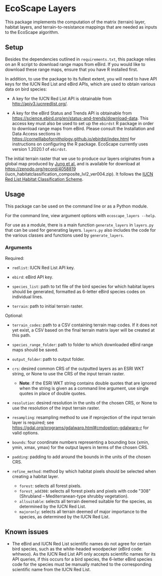 # EcoScape Layers

This package implements the computation of the matrix (terrain) layer, habitat layers, and terrain-to-resistance mappings that are needed as inputs to the EcoScape algorithm.

## Setup

Besides the dependencies outlined in `requirements.txt`, this package relies on an R script to download range maps from eBird. If you would like to download these range maps, ensure that you have R installed first.

In addition, to use the package to its fullest extent, you will need to have API keys for the IUCN Red List and eBird APIs, which are used to obtain various data on bird species:

- A key for the IUCN Red List API is obtainable from http://apiv3.iucnredlist.org/.

- A key for the eBird Status and Trends API is obtainable from https://science.ebird.org/en/status-and-trends/download-data. This access key must also be used to set up the `ebirdst` R package in order to download range maps from eBird. Please consult the Installation and Data Access sections in https://cornelllabofornithology.github.io/ebirdst/index.html for instructions on configuring the R package. EcoScape currently uses version 1.2020.1 of `ebirdst`.

The initial terrain raster that we use to produce our layers originates from a global map produced by [Jung et al.](https://doi.org/10.1038/s41597-020-00599-8) and is available for download at https://zenodo.org/record/4058819 (iucn_habitatclassification_composite_lvl2_ver004.zip). It follows the [IUCN Red List Habitat Classification Scheme](https://www.iucnredlist.org/resources/habitat-classification-scheme).
<!-- Since this raster is quite large, it is advisable to crop to the rough area of study rather than letting the package process the entire global landcover. We begin with a raster cropped to the United States. -->

## Usage

This package can be used on the command line or as a Python module.

For the command line, view argument options with `ecoscape_layers --help`.

For use as a module, there is a main function `generate_layers` in `layers.py` that can be used for generating layers. `layers.py` also includes the code for the various classes and functions used by `generate_layers`.

### Arguments

Required:

- `redlist`: IUCN Red List API key.

- `ebird`: eBird API key.

- `species_list`: path to txt file of the bird species for which habitat layers should be generated, formatted as 6-letter eBird species codes on individual lines.

- `terrain`: path to initial terrain raster.

Optional:

- `terrain_codes`: path to a CSV containing terrain map codes. If it does not yet exist, a CSV based on the final terrain matrix layer will be created at this path.

- `species_range_folder`: path to folder to which downloaded eBird range maps should be saved.

- `output_folder`: path to output folder.
    
- `crs`: desired common CRS of the outputted layers as an ESRI WKT string, or None to use the CRS of the input terrain raster.
    - <b>Note</b>: if the ESRI WKT string contains double quotes that are ignored when the string is given as a command line argument, use single quotes in place of double quotes.

- `resolution`: desired resolution in the units of the chosen CRS, or None to use the resolution of the input terrain raster.

- `resampling`: resampling method to use if reprojection of the input terrain layer is required; see https://gdal.org/programs/gdalwarp.html#cmdoption-gdalwarp-r for valid options.

- `bounds`: four coordinate numbers representing a bounding box (xmin, ymin, xmax, ymax) for the output layers in terms of the chosen CRS.

- `padding`: padding to add around the bounds in the units of the chosen CRS.

- `refine_method`: method by which habitat pixels should be selected when creating a habitat layer.
    - `forest`: selects all forest pixels.
    - `forest_add308`: selects all forest pixels and pixels with code "308" (Shrubland – Mediterranean-type shrubby vegetation).
    - `allsuitable`: selects all terrain deemed suitable for the species, as determined by the IUCN Red List.
    - `majoronly`: selects all terrain deemed of major importance to the species, as determined by the IUCN Red List.

## Known issues

- The eBird and IUCN Red List scientific names do not agree for certain bird species, such as the white-headed woodpecker (eBird code: whhwoo). As the IUCN Red List API only accepts scientific names for its API queries, if this occurs for a bird species, the 6-letter eBird species code for the species must be manually matched to the corresponding scientific name from the IUCN Red List.
